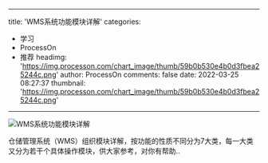 
---
title: 'WMS系统功能模块详解'
categories: 
 - 学习
 - ProcessOn
 - 推荐
headimg: 'https://img.processon.com/chart_image/thumb/59b0b530e4b0d3fbea25244c.png'
author: ProcessOn
comments: false
date: 2022-03-25 08:27:37
thumbnail: 'https://img.processon.com/chart_image/thumb/59b0b530e4b0d3fbea25244c.png'
---

<div>   
<img class="thumb" alt="WMS系统功能模块详解" src="https://img.processon.com/chart_image/thumb/59b0b530e4b0d3fbea25244c.png" referrerpolicy="no-referrer">
<p>仓储管理系统（WMS）组织模块详解，按功能的性质不同分为7大类，每一大类又分为若干个具体操作模块，供大家参考，对你有帮助..</p>  
</div>
            